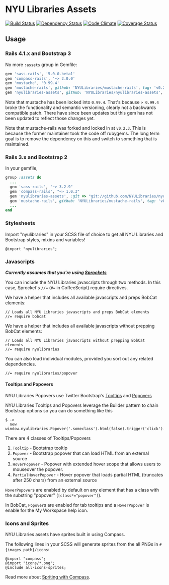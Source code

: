 # NYU Libraries Assets
[![Build Status](https://secure.travis-ci.org/NYULibraries/nyulibraries-assets.png?branch=master)](http://travis-ci.org/NYULibraries/nyulibraries-assets?branch=master)
[![Dependency Status](https://gemnasium.com/NYULibraries/nyulibraries-assets.png)](https://gemnasium.com/NYULibraries/nyulibraries-assets)
[![Code Climate](https://codeclimate.com/github/NYULibraries/nyulibraries-assets.png)](https://codeclimate.com/github/NYULibraries/nyulibraries-assets)
[![Coverage Status](https://coveralls.io/repos/NYULibraries/nyulibraries-assets/badge.png?branch=master)](https://coveralls.io/r/NYULibraries/nyulibraries-assets?branch=master)

## Usage
### Rails 4.1.x and Bootstrap 3

No more `:assets` group in Gemfile:
```ruby
gem 'sass-rails', '5.0.0.beta1'
gem 'compass-rails', '~> 2.0.0'
gem 'mustache', '0.99.4'
gem 'mustache-rails', github: 'NYULibraries/mustache-rails', tag: 'v0.2.3', require: 'mustache/railtie'
gem 'nyulibraries-assets', github: 'NYULibraries/nyulibraries-assets', tag: 'v4.6.1'
```

Note that mustache has been locked into `0.99.4`. That's because `> 0.99.4` broke the functionality and semantic versioning, clearly not a backwards compatible patch. There have since been updates but this gem has not been updated to reflect those changes yet.

Note that mustache-rails was forked and locked in at `v0.2.3`. This is because the former maintainer took the code off rubygems. The long term goal is to remove the dependency on this and switch to something that is maintained.

### Rails 3.x and Bootstrap 2
In your gemfile,

```ruby
group :assets do
  ...
  gem 'sass-rails', "~> 3.2.9"
  gem 'compass-rails', "~> 1.0.3"
  gem 'nyulibraries-assets', :git => "git://github.com/NYULibraries/nyulibraries-assets.git", :tag => "3.2.6"
  gem 'mustache-rails', github: 'NYULibraries/mustache-rails', tag: 'v0.2.3', require: 'mustache/railtie'
  ...
end
```

### Stylesheets
Import "nyulibraries" in your SCSS file of choice to get all NYU Libraries and Bootstrap styles, mixins and variables!

    @import "nyulibraries";

### Javascripts
_**Currently assumes that you're using [Sprockets](https://github.com/sstephenson/sprockets)**_

You can include the NYU Libraries javascripts through two methods.
In this case, Sprocket's `//=` (`#=` in CoffeeScript) require directives.

We have a helper that includes all available javascripts and preps BobCat elements:

    // Loads all NYU Libraries javascripts and preps BobCat elements
    //= require bobcat

We have a helper that includes all available javascripts without prepping BobCat elements:

    // Loads all NYU Libraries javascripts without prepping BobCat elements
    //= require nyulibraries

You can also load individual modules, provided you sort out any related dependencies.

    //= require nyulibraries/popover

#### Tooltips and Popovers
NYU Libraries Popovers use Twitter Bootstrap's [Tooltips](http://twitter.github.com/bootstrap/javascript.html#tooltips)
and [Popovers](http://twitter.github.com/bootstrap/javascript.html#popovers)

NYU Libraries Tooltips and Popovers leverage the Builder pattern to chain Bootstrap options so you can do something like this

    $ ->
      new window.nyulibraries.Popover('.someclass').html(false).trigger('click').init()

There are 4 classes of Tooltips/Popovers

1. `Tooltip` - Bootstrap tooltip
2. `Popover` - Bootstrap popover that can load HTML from an external source
3. `HoverPopover` - Popover with extended hover scope that allows users to mouseover the popover.
4. `PartialHoverPopover` - Hover popover that loads partial HTML (truncates after 250 chars) from an external source

`HoverPopover`s are enabled by default on any element that has a class with the substring "popover" (`[class*="popover"]`).

In BobCat, `Popover`s are enabled for tab tooltips and a `HoverPopover` is enable for the My Workspace help icon.

### Icons and Sprites
NYU Libraries assets have sprites built in using Compass.

The following lines in your SCSS will generate sprites from the all PNGs in `#{images_path}/icons`:

```
@import "compass";
@import "icons/*.png";
@include all-icons-sprites;
```

Read more about [Spriting with Compass](http://compass-style.org/help/tutorials/spriting/).

